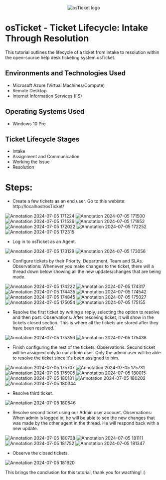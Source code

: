 <p align="center">
<img src="https://i.imgur.com/Clzj7Xs.png" alt="osTicket logo"/>
</p>

<h1>osTicket - Ticket Lifecycle: Intake Through Resolution</h1>
This tutorial outlines the lifecycle of a ticket from intake to resolution within the open-source help desk ticketing system osTicket.<br />

<h2>Environments and Technologies Used</h2>

- Microsoft Azure (Virtual Machines/Compute)
- Remote Desktop
- Internet Information Services (IIS)

<h2>Operating Systems Used </h2>

- Windows 10 Pro </b>

<h2>Ticket Lifecycle Stages</h2>

- Intake
- Assignment and Communication
- Working the Issue
- Resolution

# Steps:


- Create a few tickets as an end user. Go to this webiste: http://localhost/osTicket/
  
![Annotation 2024-07-05 171224](https://github.com/erik-salgado/ticket-lifecycle/assets/173113320/7ed63232-c584-4b76-aacd-764d9d846bee)
![Annotation 2024-07-05 171500](https://github.com/erik-salgado/ticket-lifecycle/assets/173113320/71a517a6-ce8a-408e-87b3-16661728bd5a)
![Annotation 2024-07-05 171536](https://github.com/erik-salgado/ticket-lifecycle/assets/173113320/029c862b-77d3-471e-93b1-dca84b5d034a)
![Annotation 2024-07-05 171952](https://github.com/erik-salgado/ticket-lifecycle/assets/173113320/515b3177-d3b8-4c11-bf0c-d99f1f55fbfa)
![Annotation 2024-07-05 172022](https://github.com/erik-salgado/ticket-lifecycle/assets/173113320/e2e4d436-f006-433c-b057-347ee6b64677)
![Annotation 2024-07-05 172252](https://github.com/erik-salgado/ticket-lifecycle/assets/173113320/c9891dea-306f-4395-8fb2-baa26d041eec)
![Annotation 2024-07-05 172315](https://github.com/erik-salgado/ticket-lifecycle/assets/173113320/0a6d70f9-bd0f-4e8f-9008-bbddc7c43a71)

- Log in to osTicket as an Agent.

![Annotation 2024-07-05 173129](https://github.com/erik-salgado/ticket-lifecycle/assets/173113320/1c7aa788-7836-4438-9b31-6d18a0cb936a)
![Annotation 2024-07-05 173056](https://github.com/erik-salgado/ticket-lifecycle/assets/173113320/754b9fb4-54be-48a2-83d1-ca751852e60a)

- Configure tickets by their Priority, Department, Team and SLAs. Observations: Whenever you make changes to the ticket, there will a thread down below showing all the new updates/changes that are being made.

![Annotation 2024-07-05 174222](https://github.com/erik-salgado/ticket-lifecycle/assets/173113320/2ffee4c1-7d2d-4d2f-b816-e50085cbd777)
![Annotation 2024-07-05 174317](https://github.com/erik-salgado/ticket-lifecycle/assets/173113320/d842e488-c0f8-469f-9f6a-f369bec59514)
![Annotation 2024-07-05 174435](https://github.com/erik-salgado/ticket-lifecycle/assets/173113320/2777ce8f-e316-43d5-ab43-ec2b8384d117)
![Annotation 2024-07-05 174542](https://github.com/erik-salgado/ticket-lifecycle/assets/173113320/6537f6d4-511c-4a49-a60e-6b1c132696d0)
![Annotation 2024-07-05 174845](https://github.com/erik-salgado/ticket-lifecycle/assets/173113320/3e0288e7-e150-4e4d-8114-c6d59426673b)
![Annotation 2024-07-05 175027](https://github.com/erik-salgado/ticket-lifecycle/assets/173113320/5908d925-887e-46e9-ab1a-2fd56b605002)
![Annotation 2024-07-05 175054](https://github.com/erik-salgado/ticket-lifecycle/assets/173113320/e08c6b2a-34df-432f-a39d-808228a0d4cf)
![Annotation 2024-07-05 175155](https://github.com/erik-salgado/ticket-lifecycle/assets/173113320/40566be3-3889-4839-a030-fac0ccd92a3a)

- Resolve the first ticket by writing a reply, selecting the option to resolve and then post. Observations: After resolving ticket, it will show in the tickets closed section. This is where all the tickets are stored after they have been resolved.

![Annotation 2024-07-05 175356](https://github.com/erik-salgado/ticket-lifecycle/assets/173113320/47d3c552-4f7f-48f0-add0-d06ef498f8b7)
![Annotation 2024-07-05 175438](https://github.com/erik-salgado/ticket-lifecycle/assets/173113320/e95a9af8-7530-4b1d-9181-03bd43887486)

- Finish configuring the rest of the tickets. Observations: Second ticket will be assigned only to our admin user. Only the admin user will be able to resolve the ticket since it's been assigned to him.

![Annotation 2024-07-05 175707](https://github.com/erik-salgado/ticket-lifecycle/assets/173113320/af19573a-2e58-4aea-bba1-9255e53883a2)
![Annotation 2024-07-05 175731](https://github.com/erik-salgado/ticket-lifecycle/assets/173113320/3c6c050d-e7c8-4741-802a-2d5574dcb3b9)
![Annotation 2024-07-05 175905](https://github.com/erik-salgado/ticket-lifecycle/assets/173113320/da5cf4c0-1f67-4ca0-af62-0b83ab5a5bcb)
![Annotation 2024-07-05 180015](https://github.com/erik-salgado/ticket-lifecycle/assets/173113320/f954a0ac-b004-4710-b278-98c3f1242d07)
![Annotation 2024-07-05 180131](https://github.com/erik-salgado/ticket-lifecycle/assets/173113320/6051ba00-03b2-4fc3-86f2-11034421a0e2)
![Annotation 2024-07-05 180202](https://github.com/erik-salgado/ticket-lifecycle/assets/173113320/7b6e6022-5c11-41d9-bfdb-864119dd2974)
![Annotation 2024-07-05 180344](https://github.com/erik-salgado/ticket-lifecycle/assets/173113320/936be902-3f7e-4415-bac6-f26d49beaa16)

- Resolve third ticket.

![Annotation 2024-07-05 180546](https://github.com/erik-salgado/ticket-lifecycle/assets/173113320/8c75a1d0-6301-4c6c-a6a8-2f22d1d5297e)

- Resolve second ticket using our Admin user account. Observations: When admin is logged in, he will be able to see the new changes that was made by the other agent in the thread. He will respond back with a new update.

![Annotation 2024-07-05 180738](https://github.com/erik-salgado/ticket-lifecycle/assets/173113320/916fe06a-f52a-4b0a-a35a-aad15218fc22)
![Annotation 2024-07-05 181111](https://github.com/erik-salgado/ticket-lifecycle/assets/173113320/61335a3f-c7bd-406e-9cab-f22a8fdb1685)
![Annotation 2024-07-05 181752](https://github.com/erik-salgado/ticket-lifecycle/assets/173113320/c108d889-6b24-42a8-a1de-ef164e0c4019)
![Annotation 2024-07-05 181347](https://github.com/erik-salgado/ticket-lifecycle/assets/173113320/9092a0e8-334f-4cae-bd73-599bfb62c157)

- Observe the closed tickets.

![Annotation 2024-07-05 181920](https://github.com/erik-salgado/ticket-lifecycle/assets/173113320/b53abfb1-3b32-4dfd-b73a-51526556554c)

This brings the conclusion for this tutorial, thank you for wacthing! :)






